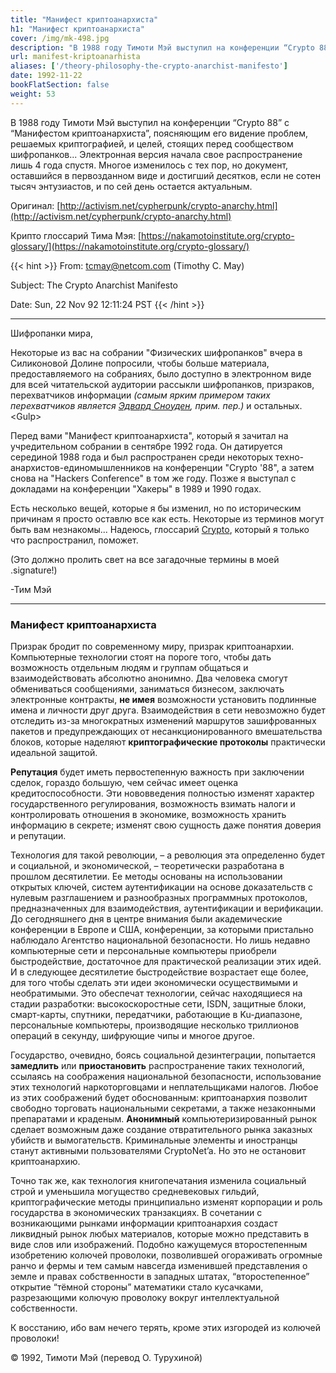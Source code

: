 ```yaml
---
title: "Манифест криптоанархиста"
h1: "Манифест криптоанархиста"
cover: /img/mk-498.jpg
description: "В 1988 году Тимоти Мэй выступил на конференции “Crypto 88” с “Манифестом криптоанархиста”, поясняющим его видение проблем, решаемых криптографией, и целей, стоящих перед сообществом шифропанков..."
url: manifest-kriptoanarhista
aliases: ['/theory-philosophy-the-crypto-anarchist-manifesto']
date: 1992-11-22
bookFlatSection: false
weight: 53
---
```


В 1988 году Тимоти Мэй выступил на конференции “Crypto 88” с “Манифестом криптоанархиста”, поясняющим его видение проблем, решаемых криптографией, и целей, стоящих перед сообществом шифропанков... Электронная версия начала свое распространение лишь 4 года спустя. Многое изменилось с тех пор, но документ, оставшийся в первозданном виде и достигший десятков, если не сотен тысяч энтузиастов, и по сей день остается актуальным.

Оригинал: [http://activism.net/cypherpunk/crypto-anarchy.html](http://activism.net/cypherpunk/crypto-anarchy.html)

Крипто глоссарий Тима Мэя: [https://nakamotoinstitute.org/crypto-glossary/](https://nakamotoinstitute.org/crypto-glossary/)  

{{< hint >}}
From: tcmay@netcom.com (Timothy C. May)

Subject: The Crypto Anarchist Manifesto

Date: Sun, 22 Nov 92 12:11:24 PST
{{< /hint >}}

---

Шифропанки мира,

Некоторые из вас на собрании "Физических шифропанков" вчера в Силиконовой Долине попросили, чтобы больше материала, предоставляемого на собраниях, было доступно в электронном виде для всей читательской аудитории рассыкли шифропанков, призраков, перехватчиков информации _(самым ярким примером таких перехватчиков является_ [_Эдвард Сноуден_](https://ru.wikipedia.org/wiki/%D0%A1%D0%BD%D0%BE%D1%83%D0%B4%D0%B5%D0%BD%2C_%D0%AD%D0%B4%D0%B2%D0%B0%D1%80%D0%B4)_, прим. пер.)_ и остальных. \<Gulp\>

Перед вами "Манифест криптоанархиста", который я зачитал на учредительном собрании в сентябре 1992 года. Он датируется серединой 1988 года и был распространен среди некоторых техно-анархистов-единомышленников на конференции "Crypto '88", а затем снова на "Hackers Conference" в том же году. Позже я выступал с докладами на конференции "Хакеры" в 1989 и 1990 годах.

Есть несколько вещей, которые я бы изменил, но по историческим причинам я просто оставлю все как есть. Некоторые из терминов могут быть вам незнакомы... Надеюсь, глоссарий [Crypto](https://nakamotoinstitute.org/crypto-glossary/), который я только что распространил, поможет.

(Это должно пролить свет на все загадочные термины в моей .signature!)

-Тим Мэй

---

### **Манифест криптоанархиста**

Призрак бродит по современному миру, призрак криптоанархии. Компьютерные технологии стоят на пороге того, чтобы дать возможность отдельным людям и группам общаться и взаимодействовать абсолютно анонимно. Два человека смогут обмениваться сообщениями, заниматься бизнесом, заключать электронные контракты, **не имея** возможности установить подлинные имена и личности друг друга. Взаимодействия в сети невозможно будет отследить из-за многократных изменений маршрутов зашифрованных пакетов и предупреждающих от несанкционированного вмешательства блоков, которые наделяют **криптографические протоколы** практически идеальной защитой.

**Репутация** будет иметь первостепенную важность при заключении сделок, гораздо большую, чем сейчас имеет оценка кредитоспособности. Эти нововведения полностью изменят характер государственного регулирования, возможность взимать налоги и контролировать отношения в экономике, возможность хранить информацию в секрете; изменят свою сущность даже понятия доверия и репутации.

Технология для такой революции, – а революция эта определенно будет и социальной, и экономической, – теоретически разработана в прошлом десятилетии. Ее методы основаны на использовании открытых ключей, систем аутентификации на основе доказательств с нулевым разглашением и разнообразных программных протоколов, предназначенных для взаимодействия, аутентификации и верификации. До сегодняшнего дня в центре внимания были академические конференции в Европе и США, конференции, за которыми пристально наблюдало Агентство национальной безопасности. Но лишь недавно компьютерные сети и персональные компьютеры приобрели быстродействие, достаточное для практической реализации этих идей. И в следующее десятилетие быстродействие возрастает еще более, для того чтобы сделать эти идеи экономически осуществимыми и необратимыми. Это обеспечат технологии, сейчас находящиеся на стадии разработки: высокоскоростные сети, ISDN, защитные блоки, смарт-карты, спутники, передатчики, работающие в Ku-диапазоне, персональные компьютеры, производящие несколько триллионов операций в секунду, шифрующие чипы и многое другое.

Государство, очевидно, боясь социальной дезинтеграции, попытается **замедлить** или **приостановить** распространение таких технологий, ссылаясь на соображения национальной безопасности, использование этих технологий наркоторговцами и неплательщиками налогов. Любое из этих соображений будет обоснованным: криптоанархия позволит свободно торговать национальными секретами, а также незаконными препаратами и краденым. **Анонимный** компьютеризированный рынок сделает возможным даже создание отвратительного рынка заказных убийств и вымогательств. Криминальные элементы и иностранцы станут активными пользователями CryptoNet’a. Но это не остановит криптоанархию.

Точно так же, как технология книгопечатания изменила социальный строй и уменьшила могущество средневековых гильдий, криптографические методы принципиально изменят корпорации и роль государства в экономических транзакциях. В сочетании с возникающими рынками информации криптоанархия создаст ликвидный рынок любых материалов, которые можно представить в виде слов или изображений. Подобно кажущемуся второстепенным изобретению колючей проволоки, позволившей огораживать огромные ранчо и фермы и тем самым навсегда изменившей представления о земле и правах собственности в западных штатах, “второстепенное” открытие “тёмной стороны” математики стало кусачками, разрезающими колючую проволоку вокруг интеллектуальной собственности.

К восстанию, ибо вам нечего терять, кроме этих изгородей из колючей проволоки!

© 1992, Тимоти Мэй (перевод О. Турухиной)